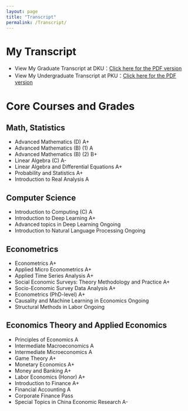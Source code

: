 ```yaml
---
layout: page
title: "Transcript"
permalink: /Transcript/
---
```


# My Transcript
- View My Graduate Transcript at DKU：<a href="https://xinyuanlyu.github.io/Graduate-Transcript.pdf" target="_blank">Click here for the PDF version</a>
- View My Undergraduate Transcript at PKU：<a href="https://xinyuanlyu.github.io/Undergraduate-Transcript.pdf" target="_blank">Click here for the PDF version</a>

# Core Courses and Grades
## Math, Statistics
- Advanced Mathematics (D) A+
- Advanced Mathematics (B) (1) A
- Advanced Mathematics (B) (2) B+
- Linear Algebra (C) A-
- Linear Algebra and Differential Equations	A+
- Probability and Statistics A+
- Introduction to Real Analysis A

## Computer Science
- Introduction to Computing (C) A
- Introduction to Deep Learning A+
- Advanced topics in Deep Learning Ongoing
- Introduction to Natural Language Processing Ongoing

## Econometrics
- Econometrics A+
- Applied Micro Econometrics A+
- Applied Time Series Analysis A+
- Social Economic Surveys: Theory Methodology and Practice A+
- Socio-Economic Survey Data Analysis A+
- Econometrics (PhD-level) A+
- Causality and Machine Learning in Economics Ongoing
- Structural Methods in Labor Ongoing 

## Economics Theory and Applied Economics
- Principles of Economics	A
- Intermediate Macroeconomics A
- Intermediate Microeconomics A
- Game Theory A+
- Monetary Economics A+
- Money and Banking A+
- Labor Economics (Honor) A+
- Introduction to Finance A+
- Financial Accounting A
- Corporate Finance Pass
- Special Topics in China Economic Research A-

